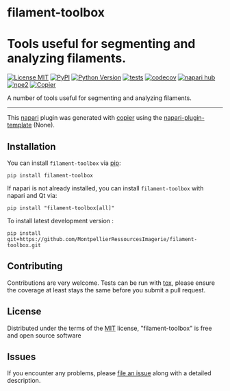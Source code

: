 # filament-toolbox

Tools useful for segmenting and analyzing filaments.
=======

[![License MIT](https://img.shields.io/pypi/l/filament-toolbox.svg?color=green)](https://github.com/MontpellierRessourcesImagerie/filament-toolbox/raw/main/LICENSE)
[![PyPI](https://img.shields.io/pypi/v/filament-toolbox.svg?color=green)](https://pypi.org/project/filament-toolbox)
[![Python Version](https://img.shields.io/pypi/pyversions/filament-toolbox.svg?color=green)](https://python.org)
[![tests](https://github.com/MontpellierRessourcesImagerie/filament-toolbox/workflows/tests/badge.svg)](https://github.com/MontpellierRessourcesImagerie/filament-toolbox/actions)
[![codecov](https://codecov.io/gh/MontpellierRessourcesImagerie/filament-toolbox/branch/main/graph/badge.svg)](https://codecov.io/gh/MontpellierRessourcesImagerie/filament-toolbox)
[![napari hub](https://img.shields.io/endpoint?url=https://api.napari-hub.org/shields/filament-toolbox)](https://napari-hub.org/plugins/filament-toolbox)
[![npe2](https://img.shields.io/badge/plugin-npe2-blue?link=https://napari.org/stable/plugins/index.html)](https://napari.org/stable/plugins/index.html)
[![Copier](https://img.shields.io/endpoint?url=https://raw.githubusercontent.com/copier-org/copier/master/img/badge/badge-grayscale-inverted-border-purple.json)](https://github.com/copier-org/copier)

A number of tools useful for segmenting and analyzing filaments.

----------------------------------

This [napari] plugin was generated with [copier] using the [napari-plugin-template] (None).

<!--
Don't miss the full getting started guide to set up your new package:
https://github.com/napari/napari-plugin-template#getting-started

and review the napari docs for plugin developers:
https://napari.org/stable/plugins/index.html
-->

## Installation

You can install `filament-toolbox` via [pip]:

```
pip install filament-toolbox
```

If napari is not already installed, you can install `filament-toolbox` with napari and Qt via:

```
pip install "filament-toolbox[all]"
```


To install latest development version :

```
pip install git+https://github.com/MontpellierRessourcesImagerie/filament-toolbox.git
```



## Contributing

Contributions are very welcome. Tests can be run with [tox], please ensure
the coverage at least stays the same before you submit a pull request.

## License

Distributed under the terms of the [MIT] license,
"filament-toolbox" is free and open source software

## Issues

If you encounter any problems, please [file an issue] along with a detailed description.

[napari]: https://github.com/napari/napari
[copier]: https://copier.readthedocs.io/en/stable/
[@napari]: https://github.com/napari
[MIT]: http://opensource.org/licenses/MIT
[BSD-3]: http://opensource.org/licenses/BSD-3-Clause
[GNU GPL v3.0]: http://www.gnu.org/licenses/gpl-3.0.txt
[GNU LGPL v3.0]: http://www.gnu.org/licenses/lgpl-3.0.txt
[Apache Software License 2.0]: http://www.apache.org/licenses/LICENSE-2.0
[Mozilla Public License 2.0]: https://www.mozilla.org/media/MPL/2.0/index.txt
[napari-plugin-template]: https://github.com/napari/napari-plugin-template

[file an issue]: https://github.com/MontpellierRessourcesImagerie/filament-toolbox/issues

[napari]: https://github.com/napari/napari
[tox]: https://tox.readthedocs.io/en/latest/
[pip]: https://pypi.org/project/pip/
[PyPI]: https://pypi.org/

